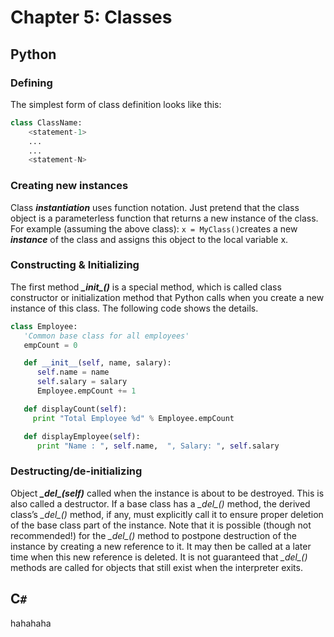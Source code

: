# Chapter 5: Classes

## Python

### Defining

The simplest form of class definition looks like this:

```python
class ClassName:
    <statement-1>
    ...
    ...
    <statement-N>
```

### Creating new instances

Class ***instantiation*** uses function notation. Just pretend that the class object is a parameterless function that returns a new instance of the class. For example (assuming the above class): `x = MyClass()`creates a new ***instance*** of the class and assigns this object to the local variable x.

### Constructing & Initializing

The first method ***\__init\__()*** is a special method, which is called class constructor or initialization method that Python calls when you create a new instance of this class. The following code shows the details.
```python
class Employee:
   'Common base class for all employees'
   empCount = 0

   def __init__(self, name, salary):
      self.name = name
      self.salary = salary
      Employee.empCount += 1

   def displayCount(self):
     print "Total Employee %d" % Employee.empCount

   def displayEmployee(self):
      print "Name : ", self.name,  ", Salary: ", self.salary
```

### Destructing/de-initializing

Object ***\__del\__(self)*** called when the instance is about to be destroyed. This is also called a destructor. If a base class has a *\__del\__()* method, the derived class’s *\__del\__()* method, if any, must explicitly call it to ensure proper deletion of the base class part of the instance. Note that it is possible (though not recommended!) for the *\__del\__()* method to postpone destruction of the instance by creating a new reference to it. It may then be called at a later time when this new reference is deleted. It is not guaranteed that *\__del\__()* methods are called for objects that still exist when the interpreter exits.

## C`#`

hahahaha
